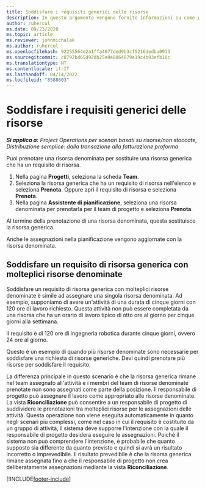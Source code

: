 ```yaml
---
title: Soddisfare i requisiti generici delle risorse
description: In questo argomento vengono fornite informazioni su come prenotare risorse denominate per un requisito di risorsa generica.
author: ruhercul
ms.date: 09/23/2020
ms.topic: article
ms.reviewer: johnmichalak
ms.author: ruhercul
ms.openlocfilehash: 92255564e2a1ffa4077ded9b3cf5216dedba0913
ms.sourcegitcommit: c0792bd65d92db25e0e8864879a19c4b93efb10c
ms.translationtype: HT
ms.contentlocale: it-IT
ms.lasthandoff: 04/14/2022
ms.locfileid: "8588603"
---
```

# <a name="generic-resource-requirement-fulfillment"></a>Soddisfare i requisiti generici delle risorse

_**Si applica a:** Project Operations per scenari basati su risorse/non stoccate, Distribuzione semplice: dalla transazione alla fatturazione proforma_

Puoi prenotare una risorsa denominata per sostituire una risorsa generica che ha un requisito di risorsa.

1. Nella pagina **Progetti**, seleziona la scheda **Team**.
2. Seleziona la risorsa generica che ha un requisito di risorsa nell'elenco e seleziona **Prenota**. Oppure apri il requisito di risorsa e seleziona **Prenota**.
3. Nella pagina **Assistente di pianificazione**, seleziona una risorsa denominata per prenotarla per il team di progetto e seleziona **Prenota**.

Al termine della prenotazione di una risorsa denominata, questa sostituisce la risorsa generica.

Anche le assegnazioni nella pianificazione vengono aggiornate con la risorsa denominata.

## <a name="fulfill-a-generic-resource-with-multiple-named-resources"></a>Soddisfare un requisito di risorsa generica con molteplici risorse denominate
Soddisfare un requisito di risorsa generica con molteplici risorse denominate è simile ad assegnare una singola risorsa denominata. Ad esempio, supponiamo di avere un'attività di una durata di cinque giorni con 120 ore di lavoro richiesto. Questa attività non può essere completata da una risorsa che ha un orario di lavoro tipico di otto ore al giorno per cinque giorni alla settimana. 

Il requisito è di 120 ore di ingegneria robotica durante cinque giorni, ovvero 24 ore al giorno.

Questo è un esempio di quando più risorse denominate sono necessarie per soddisfare una richiesta di risorse generiche. Devi quindi prenotare più risorse per soddisfare il requisito.

La differenza principale in questo scenario è che la risorsa generica rimane nel team assegnato all'attività e i membri del team di risorse denominate prenotate non sono assegnati come parte della posizione. Il responsabile di progetto può assegnare il lavoro come appropriato alle risorse denominate. La vista **Riconciliazione** può consentire a un responsabile di progetto di suddividere le prenotazioni tra molteplici risorse per le assegnazioni delle attività. Questa operazione non viene eseguita automaticamente in quanto negli scenari più complessi, come nel caso in cui il requisito è costituito da un gruppo di attività, il sistema deve supporre l'intenzione con la quale il responsabile di progetto desidera eseguire le assegnazioni. Poiché il sistema non può comprendere l'intenzione, è probabile che quanto supposto sia differente da quanto previsto e quindi si avrà un risultato incorretto o imprevedibile. Il risultato prevedibile è che la risorsa generica rimane assegnata fino a che il responsabile di progetto non crea deliberatamente assegnazioni mediante la vista **Riconciliazione**.




[!INCLUDE[footer-include](../includes/footer-banner.md)]